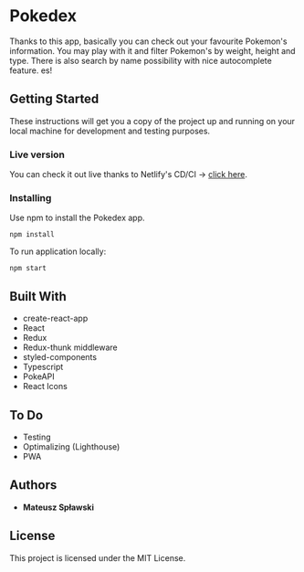 # Pokedex

Thanks to this app, basically you can check out your favourite Pokemon's information. You may play with it and filter Pokemon's by weight, height and type. There is also search by name possibility with nice autocomplete feature. es!

## Getting Started

These instructions will get you a copy of the project up and running on your local machine for development and testing purposes.

### Live version

You can check it out live thanks to Netlify's CD/CI -> [click here](https://allegropokedexmateuszsplawski.netlify.app).

### Installing

Use npm to install the Pokedex app.

```
npm install
```

To run application locally:

```
npm start
```

## Built With

- create-react-app
- React
- Redux
- Redux-thunk middleware
- styled-components
- Typescript
- PokeAPI
- React Icons

## To Do

- Testing
- Optimalizing (Lighthouse)
- PWA

## Authors

- **Mateusz Spławski**

## License

This project is licensed under the MIT License.
